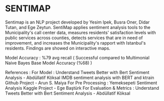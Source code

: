 # SENTIMAP

Sentimap is an NLP project developed by Yesim Ipek, Busra Oner, Didar Tutan, and Ege Zeytun.
SentiMap applies sentiment analysis tools to the Municipality's call center data, measures residents' satisfaction levels with public services across counties, detects services that are in need of improvement, and increases the Municipality's rapport with Istanbul's residents. Findings are showed on interactive maps.

Model Accuracy : %79 avg recall ( Successful compared to Multimonial Naive Bayes Base Model Accuracy (%68) )

References :
For Model : Understand Tweets Better with Bert Sentiment Analysis - Abdüllatif Köksal IMDB sentiment analysis with BERT and ktrain Github Project - Arun S. Maiya
For Pre Processing : Yemeksepeti Sentiment Analysis Kaggle Project - Ege Baştürk
For Evaluation & Metrics : Understand Tweets Better with Bert Sentiment Analysis - Abdüllatif Köksal


